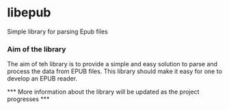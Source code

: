 # libepub
Simple library for parsing Epub files

### Aim of the library
The aim of teh library is to provide a simple and easy solution to parse and process the data from EPUB files. This library should make it easy for one to develop an EPUB reader.


*** More information about the library will be updated as the project progresses ***
